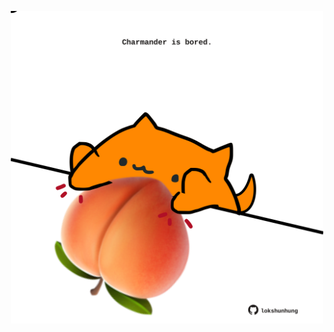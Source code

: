 <!-- built at 12/06/2023, 03:06:59 UTC -->
<p align="center">
  <img width="500" height="500" src="./ReadmeImage.svg">
</p>
